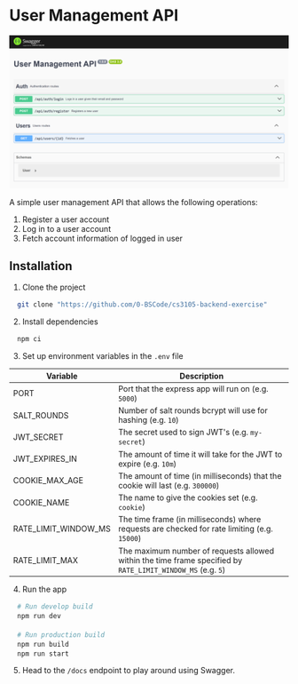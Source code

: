 
# User Management API

![](../screenshots/swagger.png)

A simple user management API that allows the following operations:

1. Register a user account
2. Log in to a user account
3. Fetch account information of logged in user



## Installation

1. Clone the project

```bash
  git clone "https://github.com/0-BSCode/cs3105-backend-exercise"
```

2. Install dependencies
```bash
  npm ci
```

3. Set up environment variables in the `.env` file

| **Variable**         | **Description**                                                                                             |
|----------------------|-------------------------------------------------------------------------------------------------------------|
| PORT                 | Port that the express app will run on (e.g. `5000`) |
| SALT_ROUNDS          | Number of salt rounds bcrypt will use for hashing (e.g. `10`)                                               |
| JWT_SECRET           | The secret used to sign JWT's (e.g. `my-secret`)                                                            |
| JWT_EXPIRES_IN       | The amount of time it will take for the JWT to expire (e.g. `10m`)                                          |
| COOKIE_MAX_AGE       | The amount of time (in milliseconds) that the cookie will last (e.g. `300000`)                              |
| COOKIE_NAME          | The name to give the cookies set (e.g. `cookie`)                                                            |
| RATE_LIMIT_WINDOW_MS | The time frame (in milliseconds) where requests are checked for rate limiting (e.g. `15000`)                |
| RATE_LIMIT_MAX       | The maximum number of requests allowed within the time frame specified by `RATE_LIMIT_WINDOW_MS` (e.g. `5`) |

4. Run the app
```bash
  # Run develop build
  npm run dev

  # Run production build
  npm run build
  npm run start
```

5. Head to the `/docs` endpoint to play around using Swagger.
